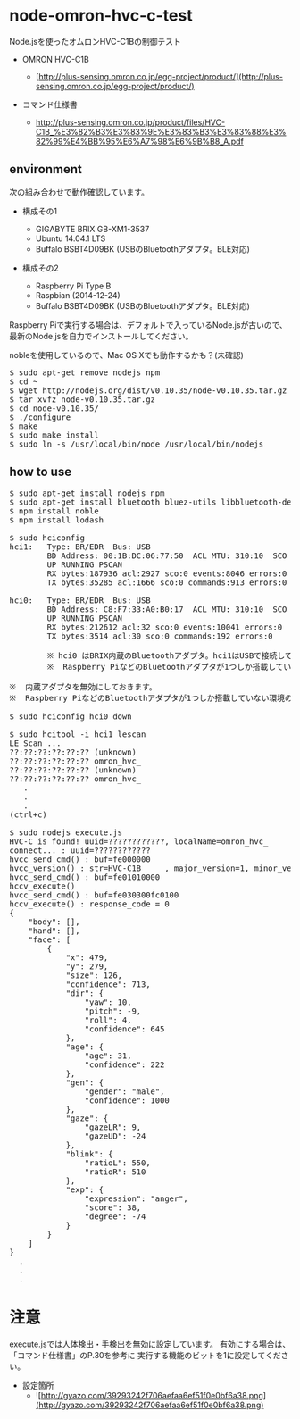 node-omron-hvc-c-test
====
Node.jsを使ったオムロンHVC-C1Bの制御テスト

* OMRON HVC-C1B
  * [http://plus-sensing.omron.co.jp/egg-project/product/](http://plus-sensing.omron.co.jp/egg-project/product/)

* コマンド仕様書
  * http://plus-sensing.omron.co.jp/product/files/HVC-C1B_%E3%82%B3%E3%83%9E%E3%83%B3%E3%83%88%E3%82%99%E4%BB%95%E6%A7%98%E6%9B%B8_A.pdf

environment
----
次の組み合わせで動作確認しています。

  * 構成その1
    * GIGABYTE BRIX GB-XM1-3537
    * Ubuntu 14.04.1 LTS
    * Buffalo BSBT4D09BK (USBのBluetoothアダプタ。BLE対応)

  * 構成その2
    * Raspberry Pi Type B
    * Raspbian (2014-12-24)
    * Buffalo BSBT4D09BK (USBのBluetoothアダプタ。BLE対応)

Raspberry Piで実行する場合は、デフォルトで入っているNode.jsが古いので、
最新のNode.jsを自力でインストールしてください。

nobleを使用しているので、Mac OS Xでも動作するかも？(未確認)

<pre>
$ sudo apt-get remove nodejs npm
$ cd ~
$ wget http://nodejs.org/dist/v0.10.35/node-v0.10.35.tar.gz
$ tar xvfz node-v0.10.35.tar.gz
$ cd node-v0.10.35/
$ ./configure
$ make
$ sudo make install
$ sudo ln -s /usr/local/bin/node /usr/local/bin/nodejs
</pre>

how to use
----
<pre>
$ sudo apt-get install nodejs npm
$ sudo apt-get install bluetooth bluez-utils libbluetooth-dev
$ npm install noble
$ npm install lodash

$ sudo hciconfig 
hci1:   Type: BR/EDR  Bus: USB
        BD Address: 00:1B:DC:06:77:50  ACL MTU: 310:10  SCO MTU: 64:8
        UP RUNNING PSCAN
        RX bytes:187936 acl:2927 sco:0 events:8046 errors:0
        TX bytes:35285 acl:1666 sco:0 commands:913 errors:0

hci0:   Type: BR/EDR  Bus: USB
        BD Address: C8:F7:33:A0:B0:17  ACL MTU: 310:10  SCO MTU: 64:8
        UP RUNNING PSCAN
        RX bytes:212612 acl:32 sco:0 events:10041 errors:0
        TX bytes:3514 acl:30 sco:0 commands:192 errors:0

        ※ hci0 はBRIX内蔵のBluetoothアダプタ。hci1はUSBで接続しているBluetoothアダプタ。
        ※  Raspberry PiなどのBluetoothアダプタが1つしか搭載していない環境の場合は、hci0が1つだけ表示されます。

※  内蔵アダプタを無効にしておきます。
※  Raspberry PiなどのBluetoothアダプタが1つしか搭載していない環境の場合は、この操作の必要なありません。

$ sudo hciconfig hci0 down

$ sudo hcitool -i hci1 lescan
LE Scan ...
??:??:??:??:??:?? (unknown)
??:??:??:??:??:?? omron_hvc_
??:??:??:??:??:?? (unknown)
??:??:??:??:??:?? omron_hvc_
   .
   .
   .
(ctrl+c)

$ sudo nodejs execute.js
HVC-C is found! uuid=????????????, localName=omron_hvc_
connect... : uuid=????????????
hvcc_send_cmd() : buf=fe000000
hvcc_version() : str=HVC-C1B     , major_version=1, minor_version=1, release_version=150, rev=090000
hvcc_send_cmd() : buf=fe01010000
hccv_execute()
hvcc_send_cmd() : buf=fe030300fc0100
hccv_execute() : response_code = 0
{
    "body": [],
    "hand": [],
    "face": [
        {
            "x": 479,
            "y": 279,
            "size": 126,
            "confidence": 713,
            "dir": {
                "yaw": 10,
                "pitch": -9,
                "roll": 4,
                "confidence": 645
            },
            "age": {
                "age": 31,
                "confidence": 222
            },
            "gen": {
                "gender": "male",
                "confidence": 1000
            },
            "gaze": {
                "gazeLR": 9,
                "gazeUD": -24
            },
            "blink": {
                "ratioL": 550,
                "ratioR": 510
            },
            "exp": {
                "expression": "anger",
                "score": 38,
                "degree": -74
            }
        }
    ]
}
  .
  .
  .
</pre>

注意
====
execute.jsでは人体検出・手検出を無効に設定しています。
有効にする場合は、「コマンド仕様書」のP.30を参考に
実行する機能のビットを1に設定してください。

* 設定箇所
  * ![http://gyazo.com/39293242f706aefaa6ef51f0e0bf6a38.png](http://gyazo.com/39293242f706aefaa6ef51f0e0bf6a38.png)
